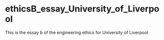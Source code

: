 # ethicsB_essay_University_of_Liverpool
This is the essay b of the engineering ethics for University of Liverpool
